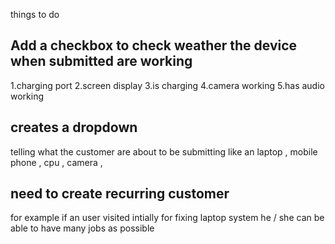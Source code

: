 things to do 
## Add a checkbox to check weather the device when submitted are working
1.charging port
2.screen display
3.is charging
4.camera working
5.has audio working
## creates a dropdown 
telling what the customer are about to be submitting like an laptop , mobile phone , cpu , camera , 
## need to create recurring customer 
for example if an user visited intially for fixing laptop system he / she can be able to have many jobs as possible
